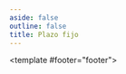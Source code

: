 ```yaml
---
aside: false
outline: false
title: Plazo fijo
---
```


<script setup>
import { useRoute, useData } from 'vitepress'

const route = useRoute()

const { isDark } = useData()
</script>

<OAOperation operation-id="get-finanzas-tasas-plazo-fijo">

<template #footer="footer">

<OAFooter />

<!--@include: ./parts/get-finanzas-tasas-plazo-fijo-footer.md -->

</template>

</OAOperation>
